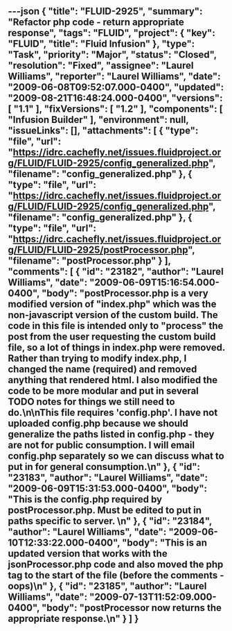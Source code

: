 ---json
{
  "title": "FLUID-2925",
  "summary": "Refactor php code - return appropriate response",
  "tags": "FLUID",
  "project": {
    "key": "FLUID",
    "title": "Fluid Infusion"
  },
  "type": "Task",
  "priority": "Major",
  "status": "Closed",
  "resolution": "Fixed",
  "assignee": "Laurel Williams",
  "reporter": "Laurel Williams",
  "date": "2009-06-08T09:52:07.000-0400",
  "updated": "2009-08-21T16:48:24.000-0400",
  "versions": [
    "1.1"
  ],
  "fixVersions": [
    "1.2"
  ],
  "components": [
    "Infusion Builder"
  ],
  "environment": null,
  "issueLinks": [],
  "attachments": [
    {
      "type": "file",
      "url": "https://idrc.cachefly.net/issues.fluidproject.org/FLUID/FLUID-2925/config_generalized.php",
      "filename": "config_generalized.php"
    },
    {
      "type": "file",
      "url": "https://idrc.cachefly.net/issues.fluidproject.org/FLUID/FLUID-2925/config_generalized.php",
      "filename": "config_generalized.php"
    },
    {
      "type": "file",
      "url": "https://idrc.cachefly.net/issues.fluidproject.org/FLUID/FLUID-2925/postProcessor.php",
      "filename": "postProcessor.php"
    }
  ],
  "comments": [
    {
      "id": "23182",
      "author": "Laurel Williams",
      "date": "2009-06-09T15:16:54.000-0400",
      "body": "postProcessor.php is a very modified version of \"index.php\" which was the non-javascript version of the custom build. The code in this file is intended only to \"process\" the post from the user requesting the custom build file, so a lot of things in index.php were removed. Rather than trying to modify index.php, I changed the name (required) and removed anything that rendered html. I also modified the code to be more modular and put in several TODO notes for things we still need to do.\n\nThis file requires 'config.php'. I have not uploaded config.php because we should generalize the paths listed in config.php - they are not for public consumption. I will email config.php separately so we can discuss what to put in for general consumption.\n"
    },
    {
      "id": "23183",
      "author": "Laurel Williams",
      "date": "2009-06-09T15:31:53.000-0400",
      "body": "This is the config.php required by postProcessor.php. Must be edited to put in paths specific to server.&#x20;\n"
    },
    {
      "id": "23184",
      "author": "Laurel Williams",
      "date": "2009-06-10T12:33:22.000-0400",
      "body": "This is an updated version that works with the jsonProcessor.php code and also moved the php tag to the start of the file (before the comments - oops)\n"
    },
    {
      "id": "23185",
      "author": "Laurel Williams",
      "date": "2009-07-13T11:52:09.000-0400",
      "body": "postProcessor now returns the appropriate response.\n"
    }
  ]
}
---

        